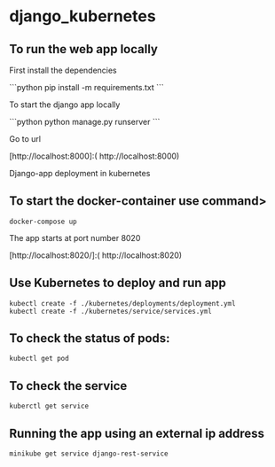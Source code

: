 # django_kubernetes
## To run the web app locally
<p>First install the dependencies</p>
```python
pip install -m requirements.txt
```
<p> To start the django app locally </p>
```python
python manage.py runserver
```
<p>Go to url</p>
 [http://localhost:8000]:( http://localhost:8000)
  
Django-app deployment in kubernetes
## To start the docker-container use command>
```docker
docker-compose up
```
<p>The app starts at port number 8020</p>
[http://localhost:8020/]:( http://localhost:8020)

## Use Kubernetes to deploy and run app
```kubernetes
kubectl create -f ./kubernetes/deployments/deployment.yml
kubectl create -f ./kubernetes/service/services.yml
```

## To check the status of pods:
```kubernetes
kubectl get pod
```
## To check the service
```kubernetes
kuberctl get service
```
## Running the app using an external ip address
```kubernetes
minikube get service django-rest-service
```
